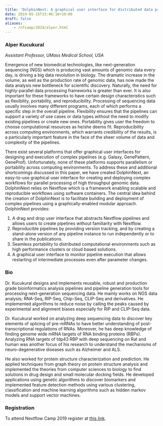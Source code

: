 ```yaml
---
title: 'DolphinNext: A graphical user interface for distributed data processing of high throughput genomics'
date: 2019-05-15T15:46:10+10:00
draft: false
aliases:
    - /nfcamp/2019/alper.html
---
```


### Alper Kucukural
*Assistant Professor, UMass Medical School, USA* 

Emergence of new biomedical technologies, like next-generation sequencing (NGS) which is producing vast amounts of genomic data every day, is driving a big data revolution in biology. The dramatic increase in the volume, as well as the production rate of genomic data, has now made the data analysis new bottleneck for scientific discovery. Naturally, the need for highly-parallel data processing frameworks is greater than ever. It is also important for these frameworks to have certain design characteristics such as flexibility, portability, and reproducibility. Processing of sequencing data usually involves many different programs, each of which performs a specific step in the overall pipeline. Flexibility ensures that the pipelines can support a variety of use cases or data types without the need to modify existing pipelines or create new ones. Portability gives user the freedom to choose computational resources as he/she deems fit. Reproducibility across computing environments, which warrants credibility of the results, is a particularly important feature in the face of the sheer volume of data and complexity of the pipelines.

There exist several platforms that offer graphical user interfaces for designing and execution of complex pipelines (e.g. Galaxy, GenePattern, GeneProf). Unfortunately, none of these platforms supports parallelism or portability across computing environments. To address these and additional shortcomings discussed in this paper, we have created DolphinNext, an easy-to-use graphical user interface for creating and deploying complex workflows for parallel processing of high throughput genomic data. DolphinNext relies on Nextflow which is a framework enabling scalable and reproducible workflows using software containers. The central idea behind the creation of DolphinNext is to facilitate building and deployment of complex pipelines using a graphically-enabled modular approach. DolphinNext provides:

1. A drag and drop user interface that abstracts Nextflow pipelines and allows users to create pipelines without familiarity with Nextflow. 
2. Reproducible pipelines by providing version tracking, and by creating a stand-alone version of any pipeline instance to run independently or to share in the publications. 
3. Seamless portability to distributed computational environments such as high performance clusters or cloud based solutions. 
4. A graphical user interface to monitor pipeline execution that allows restarting of intermediate processes even after parameter changes.

### Bio

Dr. Kucukural designs and implements reusable, robust and production grade bioinformatics analysis pipelines and pipeline generation tools for processing next-generation sequencing data. 
He mainly works on NGS data analysis; RNA-Seq, RIP-Seq, Chip-Seq, CLIP-Seq and derivatives. He implemented algorithms to reduce noise by calling the peaks caused by experimental and alignment biases especially for RIP and CLIP-Seq data.

Dr. Kucukural worked on analyzing deep sequencing data to discover key elements of splicing of pre-mRNAs to have better understanding of post-transcriptional regulations of RNAs. Moreover, he has deep knowledge of finding genome wide mRNA targets of RNA binding proteins (RBPs). Analyzing RNA targets of tdp43 RBP with deep sequencing on Rat and human was another focus of his research to understand the mechanisms of neuro-degenerative diseases such as Alzheimer and ALS. 

He also worked for protein structure characterization and prediction. He applied techniques from graph theory on protein structure analysis and implemented the theories from computer sciences to biology to find solutions in drug design and small molecular docking fields. He developed applications using genetic algorithms to discover biomarkers and implemented feature detection methods using various clustering, classification and machine learning algorithms such as hidden markov models and support vector machines.

### Registration 

To attend Nextflow Camp 2019 register at [this link](https://www.crg.eu/en/event/coursescrg-nextflow-2019).